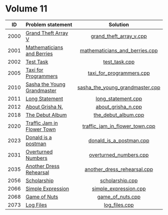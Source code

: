 # Volume 11

|  ID  |        Problem statement        |              Solution               |
|:----:|:--------------------------------|:-----------------------------------:|
| 2000 | [Grand Theft Array V][]         | [grand_theft_array_v.cpp][]         |
| 2001 | [Mathematicians and Berries][]  | [mathematicians_and_berries.cpp][]  |
| 2002 | [Test Task][]                   | [test_task.cpp][]                   |
| 2005 | [Taxi for Programmers][]        | [taxi_for_programmers.cpp][]        |
| 2010 | [Sasha the Young Grandmaster][] | [sasha_the_young_grandmaster.cpp][] |
| 2011 | [Long Statement][]              | [long_statement.cpp][]              |
| 2012 | [About Grisha N.][]             | [about_grisha_n.cpp][]              |
| 2018 | [The Debut Album][]             | [the_debut_album.cpp][]             |
| 2020 | [Traffic Jam in Flower Town][]  | [traffic_jam_in_flower_town.cpp][]  |
| 2023 | [Donald is a postman][]         | [donald_is_a_postman.cpp][]         |
| 2031 | [Overturned Numbers][]          | [overturned_numbers.cpp][]          |
| 2035 | [Another Dress Rehearsal][]     | [another_dress_rehearsal.cpp][]     |
| 2056 | [Scholarship][]                 | [scholarship.cpp][]                 |
| 2066 | [Simple Expression][]           | [simple_expression.cpp][]           |
| 2068 | [Game of Nuts][]                | [game_of_nuts.cpp][]                |
| 2073 | [Log Files][]                   | [log_files.cpp][]                   |

[Grand Theft Array V]:         http://acm.timus.ru/problem.aspx?space=1&num=2000
[Mathematicians and Berries]:  http://acm.timus.ru/problem.aspx?space=1&num=2001
[Test Task]:                   http://acm.timus.ru/problem.aspx?space=1&num=2002
[Taxi for Programmers]:        http://acm.timus.ru/problem.aspx?space=1&num=2005
[Sasha the Young Grandmaster]: http://acm.timus.ru/problem.aspx?space=1&num=2010
[Long Statement]:              http://acm.timus.ru/problem.aspx?space=1&num=2011
[About Grisha N.]:             http://acm.timus.ru/problem.aspx?space=1&num=2012
[The Debut Album]:             http://acm.timus.ru/problem.aspx?space=1&num=2018
[Traffic Jam in Flower Town]:  http://acm.timus.ru/problem.aspx?space=1&num=2020
[Donald is a postman]:         http://acm.timus.ru/problem.aspx?space=1&num=2023
[Overturned Numbers]:          http://acm.timus.ru/problem.aspx?space=1&num=2031
[Another Dress Rehearsal]:     http://acm.timus.ru/problem.aspx?space=1&num=2035
[Scholarship]:                 http://acm.timus.ru/problem.aspx?space=1&num=2056
[Simple Expression]:           http://acm.timus.ru/problem.aspx?space=1&num=2066
[Game of Nuts]:                http://acm.timus.ru/problem.aspx?space=1&num=2068
[Log Files]:                   http://acm.timus.ru/problem.aspx?space=1&num=2073

[grand_theft_array_v.cpp]:         grand_theft_array_v.cpp
[mathematicians_and_berries.cpp]:  mathematicians_and_berries.cpp
[test_task.cpp]:                   test_task.cpp
[taxi_for_programmers.cpp]:        taxi_for_programmers.cpp
[sasha_the_young_grandmaster.cpp]: sasha_the_young_grandmaster.cpp
[long_statement.cpp]:              long_statement.cpp
[about_grisha_n.cpp]:              about_grisha_n.cpp
[the_debut_album.cpp]:             the_debut_album.cpp
[traffic_jam_in_flower_town.cpp]:  traffic_jam_in_flower_town.cpp
[donald_is_a_postman.cpp]:         donald_is_a_postman.cpp
[overturned_numbers.cpp]:          overturned_numbers.cpp
[another_dress_rehearsal.cpp]:     another_dress_rehearsal.cpp
[scholarship.cpp]:                 scholarship.cpp
[simple_expression.cpp]:           simple_expression.cpp
[game_of_nuts.cpp]:                game_of_nuts.cpp
[log_files.cpp]:                   log_files.cpp
